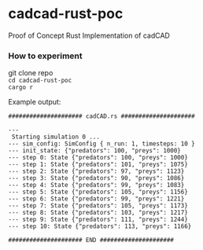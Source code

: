 # cadcad-rust-poc
Proof of Concept Rust Implementation of cadCAD


### How to experiment 
git clone repo  
`cd cadcad-rust-poc`  
`cargo r`  

Example output:
```
##################### cadCAD.rs #####################

---
 Starting simulation 0 ...
--- sim_config: SimConfig { n_run: 1, timesteps: 10 }
--- init_state: {"predators": 100, "preys": 1000}
--- step 0: State {"predators": 100, "preys": 1000}
--- step 1: State {"predators": 101, "preys": 1075}
--- step 2: State {"predators": 97, "preys": 1123}
--- step 3: State {"predators": 90, "preys": 1086}
--- step 4: State {"predators": 99, "preys": 1083}
--- step 5: State {"predators": 105, "preys": 1156}
--- step 6: State {"predators": 99, "preys": 1221}
--- step 7: State {"predators": 105, "preys": 1173}
--- step 8: State {"predators": 103, "preys": 1217}
--- step 9: State {"predators": 111, "preys": 1244}
--- step 10: State {"predators": 113, "preys": 1166}

##################### END #####################
```
